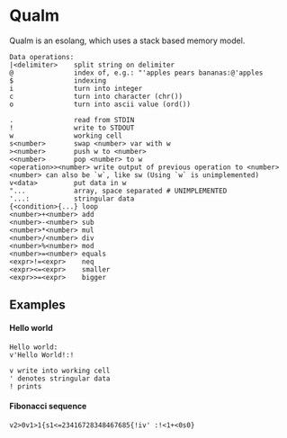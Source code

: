 # Qualm

Qualm is an esolang, which uses a stack based memory model. 

```
Data operations:
|<delimiter>    split string on delimiter
@               index of, e.g.: "'apples pears bananas:@'apples
$               indexing
i               turn into integer
c               turn into character (chr())
o               turn into ascii value (ord())

.               read from STDIN
!               write to STDOUT
w               working cell
s<number>       swap <number> var with w
><number>       push w to <number>
<<number>       pop <number> to w
<operation>><number> write output of previous operation to <number>
<number> can also be `w`, like sw (Using `w` is unimplemented)
v<data>         put data in w
"...            array, space separated # UNIMPLEMENTED
'...:           stringular data
{<condition>{...} loop
<number>+<number> add
<number>-<number> sub
<number>*<number> mul
<number>/<number> div
<number>%<number> mod
<number>=<number> equals
<expr>!=<expr>    neq
<expr><=<expr>    smaller
<expr>>=<expr>    bigger
```


## Examples
#### Hello world
```
Hello world:
v'Hello World!:!

v write into working cell
' denotes stringular data
! prints
```

#### Fibonacci sequence
`v2>0v1>1{s1<=23416728348467685{!iv' :!<1+<0s0}`